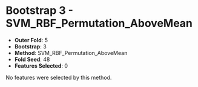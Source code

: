 # Bootstrap 3 - SVM_RBF_Permutation_AboveMean

- **Outer Fold**: 5
- **Bootstrap**: 3
- **Method**: SVM_RBF_Permutation_AboveMean
- **Fold Seed**: 48
- **Features Selected**: 0

No features were selected by this method.
